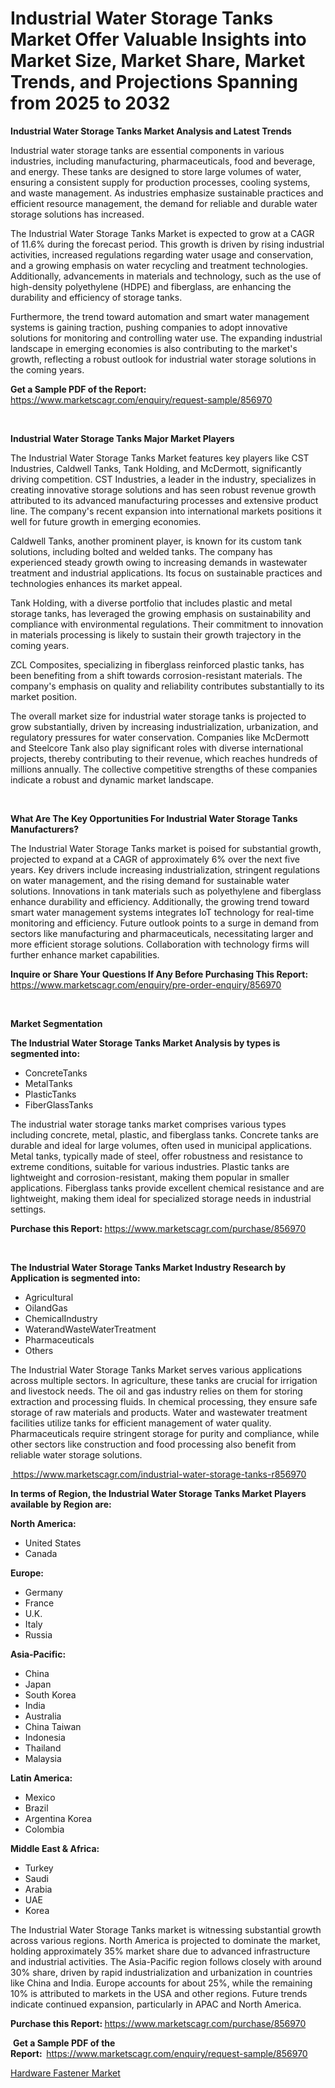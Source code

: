 <p><h1>Industrial Water Storage Tanks Market Offer Valuable Insights into Market Size, Market Share, Market Trends, and Projections Spanning from 2025 to 2032</h1></p><p><strong>Industrial Water Storage Tanks Market Analysis and Latest Trends</strong></p>
<p><p>Industrial water storage tanks are essential components in various industries, including manufacturing, pharmaceuticals, food and beverage, and energy. These tanks are designed to store large volumes of water, ensuring a consistent supply for production processes, cooling systems, and waste management. As industries emphasize sustainable practices and efficient resource management, the demand for reliable and durable water storage solutions has increased.</p><p>The Industrial Water Storage Tanks Market is expected to grow at a CAGR of 11.6% during the forecast period. This growth is driven by rising industrial activities, increased regulations regarding water usage and conservation, and a growing emphasis on water recycling and treatment technologies. Additionally, advancements in materials and technology, such as the use of high-density polyethylene (HDPE) and fiberglass, are enhancing the durability and efficiency of storage tanks. </p><p>Furthermore, the trend toward automation and smart water management systems is gaining traction, pushing companies to adopt innovative solutions for monitoring and controlling water use. The expanding industrial landscape in emerging economies is also contributing to the market's growth, reflecting a robust outlook for industrial water storage solutions in the coming years.</p></p>
<p><strong>Get a Sample PDF of the Report:&nbsp;</strong> <a href="https://www.marketscagr.com/enquiry/request-sample/856970?utm_campaign=3115&utm_medium=2&utm_source=Github&utm_content=ia&utm_term=08042025&utm_id=industrial-water-storage-tanks">https://www.marketscagr.com/enquiry/request-sample/856970</a></p>
<p>&nbsp;</p>
<p><strong>Industrial Water Storage Tanks Major Market Players</strong></p>
<p><p>The Industrial Water Storage Tanks Market features key players like CST Industries, Caldwell Tanks, Tank Holding, and McDermott, significantly driving competition. CST Industries, a leader in the industry, specializes in creating innovative storage solutions and has seen robust revenue growth attributed to its advanced manufacturing processes and extensive product line. The company's recent expansion into international markets positions it well for future growth in emerging economies.</p><p>Caldwell Tanks, another prominent player, is known for its custom tank solutions, including bolted and welded tanks. The company has experienced steady growth owing to increasing demands in wastewater treatment and industrial applications. Its focus on sustainable practices and technologies enhances its market appeal.</p><p>Tank Holding, with a diverse portfolio that includes plastic and metal storage tanks, has leveraged the growing emphasis on sustainability and compliance with environmental regulations. Their commitment to innovation in materials processing is likely to sustain their growth trajectory in the coming years.</p><p>ZCL Composites, specializing in fiberglass reinforced plastic tanks, has been benefiting from a shift towards corrosion-resistant materials. The company's emphasis on quality and reliability contributes substantially to its market position.</p><p>The overall market size for industrial water storage tanks is projected to grow substantially, driven by increasing industrialization, urbanization, and regulatory pressures for water conservation. Companies like McDermott and Steelcore Tank also play significant roles with diverse international projects, thereby contributing to their revenue, which reaches hundreds of millions annually. The collective competitive strengths of these companies indicate a robust and dynamic market landscape.</p></p>
<p>&nbsp;</p>
<p><strong>What Are The Key Opportunities For Industrial Water Storage Tanks Manufacturers?</strong></p>
<p><p>The Industrial Water Storage Tanks market is poised for substantial growth, projected to expand at a CAGR of approximately 6% over the next five years. Key drivers include increasing industrialization, stringent regulations on water management, and the rising demand for sustainable water solutions. Innovations in tank materials such as polyethylene and fiberglass enhance durability and efficiency. Additionally, the growing trend toward smart water management systems integrates IoT technology for real-time monitoring and efficiency. Future outlook points to a surge in demand from sectors like manufacturing and pharmaceuticals, necessitating larger and more efficient storage solutions. Collaboration with technology firms will further enhance market capabilities.</p></p>
<p><strong>Inquire or Share Your Questions If Any Before Purchasing This Report:</strong> <a href="https://www.marketscagr.com/enquiry/pre-order-enquiry/856970?utm_campaign=3115&utm_medium=2&utm_source=Github&utm_content=ia&utm_term=08042025&utm_id=industrial-water-storage-tanks">https://www.marketscagr.com/enquiry/pre-order-enquiry/856970</a></p>
<p>&nbsp;</p>
<p><strong>Market Segmentation</strong></p>
<p><strong>The Industrial Water Storage Tanks Market Analysis by types is segmented into:</strong></p>
<p><ul><li>ConcreteTanks</li><li>MetalTanks</li><li>PlasticTanks</li><li>FiberGlassTanks</li></ul></p>
<p><p>The industrial water storage tanks market comprises various types including concrete, metal, plastic, and fiberglass tanks. Concrete tanks are durable and ideal for large volumes, often used in municipal applications. Metal tanks, typically made of steel, offer robustness and resistance to extreme conditions, suitable for various industries. Plastic tanks are lightweight and corrosion-resistant, making them popular in smaller applications. Fiberglass tanks provide excellent chemical resistance and are lightweight, making them ideal for specialized storage needs in industrial settings.</p></p>
<p><strong>Purchase this Report:&nbsp;</strong><a href="https://www.marketscagr.com/purchase/856970?utm_campaign=3115&utm_medium=2&utm_source=Github&utm_content=ia&utm_term=08042025&utm_id=industrial-water-storage-tanks">https://www.marketscagr.com/purchase/856970</a></p>
<p>&nbsp;</p>
<p><strong>The Industrial Water Storage Tanks Market Industry Research by Application is segmented into:</strong></p>
<p><ul><li>Agricultural</li><li>OilandGas</li><li>ChemicalIndustry</li><li>WaterandWasteWaterTreatment</li><li>Pharmaceuticals</li><li>Others</li></ul></p>
<p><p>The Industrial Water Storage Tanks Market serves various applications across multiple sectors. In agriculture, these tanks are crucial for irrigation and livestock needs. The oil and gas industry relies on them for storing extraction and processing fluids. In chemical processing, they ensure safe storage of raw materials and products. Water and wastewater treatment facilities utilize tanks for efficient management of water quality. Pharmaceuticals require stringent storage for purity and compliance, while other sectors like construction and food processing also benefit from reliable water storage solutions.</p></p>
<p><a href="https://www.marketscagr.com/industrial-water-storage-tanks-r856970?utm_campaign=3115&utm_medium=2&utm_source=Github&utm_content=ia&utm_term=08042025&utm_id=industrial-water-storage-tanks">&nbsp;https://www.marketscagr.com/industrial-water-storage-tanks-r856970</a></p>
<p><strong>In terms of Region, the Industrial Water Storage Tanks Market Players available by Region are:</strong></p>
<p>
    <p> <strong> North America: </strong>
        <ul>
            <li>United States</li>
            <li>Canada</li>
        </ul>
        </p> 
    <p> <strong> Europe: </strong>
        <ul>
            <li>Germany</li>
            <li>France</li>
            <li>U.K.</li>
            <li>Italy</li>
            <li>Russia</li>
        </ul>
        </p> 
    <p> <strong> Asia-Pacific: </strong>
        <ul>
            <li>China</li>
            <li>Japan</li>
            <li>South Korea</li>
            <li>India</li>
            <li>Australia</li>
            <li>China Taiwan</li>
            <li>Indonesia</li>
            <li>Thailand</li>
            <li>Malaysia</li>
        </ul>
        </p> 
    <p> <strong> Latin America: </strong>
        <ul>
            <li>Mexico</li>
            <li>Brazil</li>
            <li>Argentina Korea</li>
            <li>Colombia</li>
        </ul>
        </p> 
    <p> <strong> Middle East & Africa: </strong>
        <ul>
            <li>Turkey</li>
            <li>Saudi</li>
            <li>Arabia</li>
            <li>UAE</li>
            <li>Korea</li>
        </ul>
    </p>
    </p>
<p><p>The Industrial Water Storage Tanks market is witnessing substantial growth across various regions. North America is projected to dominate the market, holding approximately 35% market share due to advanced infrastructure and industrial activities. The Asia-Pacific region follows closely with around 30% share, driven by rapid industrialization and urbanization in countries like China and India. Europe accounts for about 25%, while the remaining 10% is attributed to markets in the USA and other regions. Future trends indicate continued expansion, particularly in APAC and North America.</p></p>
<p><strong>Purchase this Report: </strong><a href="https://www.marketscagr.com/purchase/856970?utm_campaign=3115&utm_medium=2&utm_source=Github&utm_content=ia&utm_term=08042025&utm_id=industrial-water-storage-tanks">https://www.marketscagr.com/purchase/856970</a></p>
<p>&nbsp;<strong>Get a Sample PDF of the Report:&nbsp;&nbsp;</strong><a href="https://www.marketscagr.com/enquiry/request-sample/856970?utm_campaign=3115&utm_medium=2&utm_source=Github&utm_content=ia&utm_term=08042025&utm_id=industrial-water-storage-tanks">https://www.marketscagr.com/enquiry/request-sample/856970</a></p>
<p><strong></strong></p>
<p><p><a href="https://github.com/ajayanhaizan/Market-Research-Report-List-1/blob/main/hardware-fastener-market.md?utm_campaign=3115&utm_medium=2&utm_source=Github&utm_content=ia&utm_term=08042025&utm_id=industrial-water-storage-tanks">Hardware Fastener Market</a></p></p>